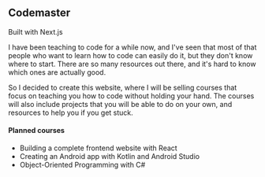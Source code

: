 ## Codemaster

Built with Next.js

I have been teaching to code for a while now, and I've seen that most of that people 
who want to learn how to code can easily do it, but they don't know where to start. There are so many resources out there, and it's hard to know which ones are actually good.

So I decided to create this website, where I will be selling courses that focus on teaching you how to code without holding your hand. The courses will also include
 projects that you will be able to do on your own, and resources to help you if you get stuck.

#### Planned courses

- Building a complete frontend website with React
- Creating an Android app with Kotlin and Android Studio
- Object-Oriented Programming with C#